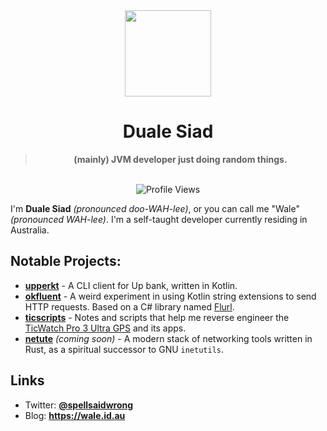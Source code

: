 <div align='center'>
  <div align='center'>
    <img
      src='https://avatars.githubusercontent.com/u/72947322?v=4'
      width='138'
      height='138'
    />
  </div>
  <h1>Duale Siad</h1>
  <blockquote><strong>(mainly) JVM developer just doing random things.</strong></blockquote>

  <br />

  <img alt="Profile Views" src="https://komarev.com/ghpvc/?username=wale" />
</div>

I'm **Duale Siad** *(pronounced doo-WAH-lee)*, or you can call me "Wale" *(pronounced WAH-lee)*. I'm a self-taught developer currently residing in Australia. 


## Notable Projects:
- **[upperkt](https://github.com/wale/upperkt)** - A CLI client for Up bank, written in Kotlin.
- **[okfluent](https://github.com/wale/okfluent)** - A weird experiment in using Kotlin string extensions to send HTTP requests. Based on a C# library named [Flurl](https://flurl.dev).
- **[ticscripts](https://github.com/wale/ticscripts)** - Notes and scripts that help me reverse engineer the [TicWatch Pro 3 Ultra GPS](https://www.mobvoi.com/us/pages/ticwatchpro3ultra) and its apps.
- **[netute](https://github.com/wale/netute)** *(coming soon)* - A modern stack of networking tools written in Rust, as a spiritual successor to GNU `inetutils`.

## Links
- Twitter: **[@spellsaidwrong](https://twitter.com/spellsaidwrong)**
- Blog: **https://wale.id.au**



